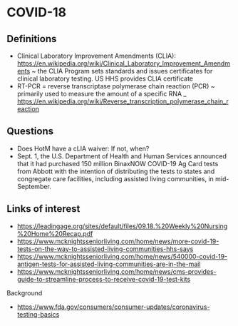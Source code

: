 # COVID-18

## Definitions

* Clinical Laboratory Improvement Amendments (CLIA): https://en.wikipedia.org/wiki/Clinical_Laboratory_Improvement_Amendments ~ the CLIA Program sets standards and issues certificates for clinical laboratory testing. US HHS provides CLIA certificate
* RT-PCR = reverse transcriptase polymerase chain reaction (PCR) ~ primarily used to measure the amount of a specific RNA _ https://en.wikipedia.org/wiki/Reverse_transcription_polymerase_chain_reaction

## Questions

* Does HotM have a cLIA waiver: If not, when?
* Sept. 1, the U.S. Department of Health and Human Services announced that it had purchased 150 million BinaxNOW COVID-19 Ag Card tests from Abbott with the intention of distributing the tests to states and congregate care facilities, including assisted living communities, in mid-September. 

## Links of interest

* https://leadingage.org/sites/default/files/09.18.%20Weekly%20Nursing%20Home%20Recap.pdf
* https://www.mcknightsseniorliving.com/home/news/more-covid-19-tests-on-the-way-to-assisted-living-communities-hhs-says
* https://www.mcknightsseniorliving.com/home/news/540000-covid-19-antigen-tests-for-assisted-living-communities-are-in-the-mail
* https://www.mcknightsseniorliving.com/home/news/cms-provides-guide-to-streamline-process-to-receive-covid-19-test-kits

Background

* https://www.fda.gov/consumers/consumer-updates/coronavirus-testing-basics
